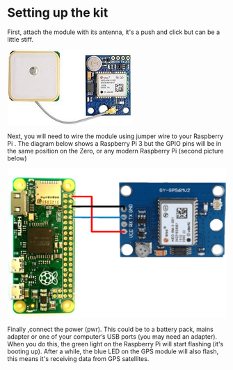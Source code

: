 # Setting up the kit

First, attach the module with its antenna, it's a push and click but can be a little stiff. 

![image info](./Images/gps_module.jpeg)

Next, you will need to wire the module using jumper wire to your Raspberry Pi . The diagram below shows a Raspberry Pi 3 but the GPIO pins will be in the same position on the Zero, or any modern Raspberry Pi (second picture below)

![image info](./Images/pizerogps.png)

Finally ,connect the power (pwr). This could be to a battery pack, mains adapter or one of your computer’s USB ports (you may need an adapter). When you do this, the green light on the Raspberry Pi will start flashing (it's booting up).
After a while, the blue LED on the GPS module will also flash, this means it's receiving data from GPS satellites.

